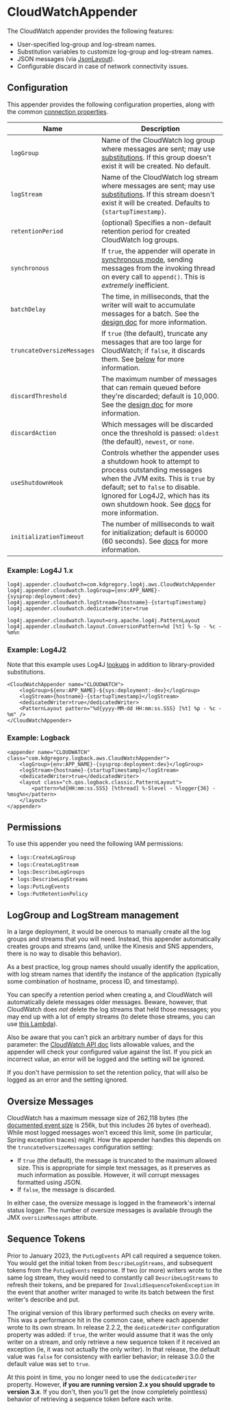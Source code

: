 # CloudWatchAppender

The CloudWatch appender provides the following features:

* User-specified log-group and log-stream names.
* Substitution variables to customize log-group and log-stream names.
* JSON messages (via [JsonLayout](jsonlayout.md)).
* Configurable discard in case of network connectivity issues.


## Configuration

This appender provides the following configuration properties, along with the common [connection properties](client.md#configuration-properties).

Name                        | Description
----------------------------|----------------------------------------------------------------
`logGroup`                  | Name of the CloudWatch log group where messages are sent; may use [substitutions](substitutions.md). If this group doesn't exist it will be created. No default.
`logStream`                 | Name of the CloudWatch log stream where messages are sent; may use [substitutions](substitutions.md). If this stream doesn't exist it will be created. Defaults to `{startupTimestamp}`.
`retentionPeriod`           | (optional) Specifies a non-default retention period for created CloudWatch log groups.
`synchronous`               | If `true`, the appender will operate in [synchronous mode](design.md#synchronous-mode), sending messages from the invoking thread on every call to `append()`. This is _extremely_ inefficient.
`batchDelay`                | The time, in milliseconds, that the writer will wait to accumulate messages for a batch. See the [design doc](design.md#message-batches) for more information.
`truncateOversizeMessages`  | If `true` (the default), truncate any messages that are too large for CloudWatch; if `false`, it discards them. See [below](#oversize-messages) for more information.
`discardThreshold`          | The maximum number of messages that can remain queued before they're discarded; default is 10,000. See the [design doc](design.md#message-discard) for more information.
`discardAction`             | Which messages will be discarded once the threshold is passed: `oldest` (the default), `newest`, or `none`.
`useShutdownHook`           | Controls whether the appender uses a shutdown hook to attempt to process outstanding messages when the JVM exits. This is `true` by default; set to `false` to disable. Ignored for Log4J2, which has its own shutdown hook. See [docs](design.md#shutdown) for more information.
`initializationTimeout`     | The number of milliseconds to wait for initialization; default is 60000 (60 seconds). See [docs](design.md#initialization) for more information.


### Example: Log4J 1.x

```
log4j.appender.cloudwatch=com.kdgregory.log4j.aws.CloudWatchAppender
log4j.appender.cloudwatch.logGroup={env:APP_NAME}-{sysprop:deployment:dev}
log4j.appender.cloudwatch.logStream={hostname}-{startupTimestamp}
log4j.appender.cloudwatch.dedicatedWriter=true

log4j.appender.cloudwatch.layout=org.apache.log4j.PatternLayout
log4j.appender.cloudwatch.layout.ConversionPattern=%d [%t] %-5p - %c - %m%n
```


### Example: Log4J2

Note that this example uses Log4J [lookups](https://logging.apache.org/log4j/2.x/manual/lookups.html#EnvironmentLookup)
in addition to library-provided substitutions.

```
<CloudWatchAppender name="CLOUDWATCH">
    <logGroup>${env:APP_NAME}-${sys:deployment:-dev}</logGroup>
    <logStream>{hostname}-{startupTimestamp}</logStream>
    <dedicatedWriter>true</dedicatedWriter>
    <PatternLayout pattern="%d{yyyy-MM-dd HH:mm:ss.SSS} [%t] %p - %c - %m" />
</CloudWatchAppender>
```


### Example: Logback

```
<appender name="CLOUDWATCH" class="com.kdgregory.logback.aws.CloudWatchAppender">
    <logGroup>{env:APP_NAME}-{sysprop:deployment:dev}</logGroup>
    <logStream>{hostname}-{startupTimestamp}</logStream>
    <dedicatedWriter>true</dedicatedWriter>
    <layout class="ch.qos.logback.classic.PatternLayout">
        <pattern>%d{HH:mm:ss.SSS} [%thread] %-5level - %logger{36} - %msg%n</pattern>
    </layout>
</appender>
```


## Permissions

To use this appender you need the following IAM permissions:

* `logs:CreateLogGroup`
* `logs:CreateLogStream`
* `logs:DescribeLogGroups`
* `logs:DescribeLogStreams`
* `logs:PutLogEvents`
* `logs:PutRetentionPolicy`


## LogGroup and LogStream management

In a large deployment, it would be onerous to manually create all the log groups and streams
that you will need. Instead, this appender automatically creates groups and streams (and,
unlike the Kinesis and SNS appenders, there is no way to disable this behavior).

As a best practice, log group names should usually identify the application, with log stream
names that identify the instance of the application (typically some combination of hostname,
process ID, and timestamp).

You can specify a retention period when creating a, and  CloudWatch will automatically delete
messages older messages. Beware, however, that CloudWatch does _not_ delete the log streams
that held those messages; you may end up with a lot of empty streams (to delete those streams,
you can use [this Lambda](https://github.com/kdgregory/aws-misc/tree/master/lambda/cloudwatch-log-cleanup)).

Also be aware that you can't pick an arbitrary number of days for this parameter: the
[CloudWatch API doc](https://docs.aws.amazon.com/AmazonCloudWatchLogs/latest/APIReference/API_PutRetentionPolicy.html)
lists allowable values, and the appender will check your configured value against the
list. If you pick an incorrect value, an error will be logged and the setting will be
ignored.

If you don't have permission to set the retention policy, that will also be logged as
an error and the setting ignored.


## Oversize Messages

CloudWatch has a maximum message size of 262,118 bytes (the 
[documented event size](https://docs.aws.amazon.com/AmazonCloudWatch/latest/logs/cloudwatch_limits_cwl.html)
is 256k, but this includes 26 bytes of overhead). While most logged messages won't exceed
this limit, some (in particular, Spring exception traces) might. How the appender handles
this depends on the `truncateOversizeMessages` configuration setting:

* If `true` (the default), the message is truncated to the maximum allowed size. This is appropriate
  for simple text messages, as it preserves as much information as possible. However, it will corrupt
  messages formatted using JSON.
* If `false`, the message is discarded.

In either case, the oversize message is logged in the framework's internal status logger. The number
of oversize messages is available through the JMX `oversizeMessages` attribute.


## Sequence Tokens

Prior to January 2023, the `PutLogEvents` API call required a sequence token. You would get
the initial token from `DescribeLogStreams`, and subsequent tokens from the `PutLogEvents`
response. If two (or more) writers wrote to the same log stream, they would need to constantly
call `DescribeLogStreams` to refresh their tokens, and be prepared for `InvalidSequenceTokenException`
in the event that another writer managed to write its batch between the first writer's describe
and put.

The original version of this library performed such checks on every write. This was a performance
hit in the common case, where each appender wrote to its own stream. In release 2.2.2, the
`dedicatedWriter` configuration property was added: if `true`, the writer would assume that
it was the only writer on a stream, and only retrieve a new sequence token if it received an
exception (ie, it was not actually the only writer). In that release, the default value was
`false` for consistency with earlier behavior; in release 3.0.0 the default value was set to
`true`.

At this point in time, you no longer need to use the `dedicatedWriter` property. However,
**if you are running version 2.x you should upgrade to version 3.x**. If you don't, then
you'll get the (now completely pointless) behavior of retrieving a sequence token before
each write.
